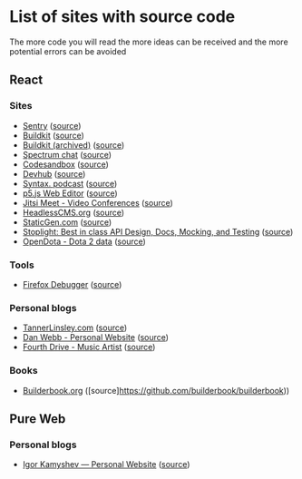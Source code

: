 # List of sites with source code

The more code you will read the more ideas can be received and the more potential errors can be avoided

## React

### Sites

- [Sentry](https://sentry.io) ([source](https://github.com/getsentry/sentry))
- [Buildkit]( https://buildkite.com/) ([source](https://github.com/buildkite/site))
- [Buildkit (archived)]( https://buildkite.com/) ([source](https://github.com/buildkite/frontend))
- [Spectrum chat](https://spectrum.chat) ([source](https://github.com/withspectrum/spectrum))
- [Codesandbox](https://codesandbox.io) ([source](https://github.com/codesandbox/codesandbox-client))
- [Devhub](https://devhubapp.com) ([source](https://github.com/devhubapp/devhub))
- [Syntax. podcast](https://syntax.fm/) ([source](https://github.com/wesbos/Syntax))
- [p5.js Web Editor](https://editor.p5js.org) ([source](https://github.com/processing/p5.js-web-editor))
- [Jitsi Meet - Video Conferences](https://jitsi.org/meet) ([source](https://github.com/jitsi/jitsi-meet))
- [HeadlessCMS.org](https://headlesscms.org) ([source](https://github.com/netlify/headlesscms.org))
- [StaticGen.com](https://staticgen.com) ([source](https://github.com/netlify/staticgen))
- [Stoplight: Best in class API Design, Docs, Mocking, and Testing](https://stoplight.io) ([source](https://github.com/stoplightio/stoplight.io))
- [OpenDota - Dota 2 data](https://www.opendota.com) ([source](https://github.com/odota/web))

### Tools

- [Firefox Debugger](https://firefox-dev.tools/debugger/) ([source](https://github.com/firefox-devtools/debugger))


### Personal blogs

- [TannerLinsley.com](https://tannerlinsley.com) ([source](https://github.com/tannerlinsley/tannerlinsley.com))
- [Dan Webb - Personal Website](https://danwebb.co) ([source](https://github.com/DanWebb/danwebb.co))
- [Fourth Drive - Music Artist](https://fourthdrive.com)  ([source](https://gitlab.com/galmargalit1/fourth-drive))


### Books
- [Builderbook.org](https://builderbook.org) ([source]https://github.com/builderbook/builderbook))

## Pure Web

### Personal blogs

- [Igor Kamyshev — Personal Website](https://kamyshev.me) ([source](https://github.com/igorkamyshev/kamyshev.me.src/))
